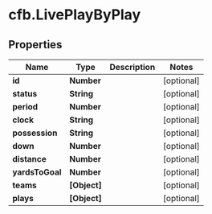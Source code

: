 # cfb.LivePlayByPlay

## Properties
Name | Type | Description | Notes
------------ | ------------- | ------------- | -------------
**id** | **Number** |  | [optional] 
**status** | **String** |  | [optional] 
**period** | **Number** |  | [optional] 
**clock** | **String** |  | [optional] 
**possession** | **String** |  | [optional] 
**down** | **Number** |  | [optional] 
**distance** | **Number** |  | [optional] 
**yardsToGoal** | **Number** |  | [optional] 
**teams** | **[Object]** |  | [optional] 
**plays** | **[Object]** |  | [optional] 


